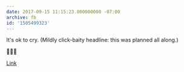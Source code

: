 ```yaml
---
date: 2017-09-15 11:15:23.000000000 -07:00
archive: fb
id: '1505499323'
---
```


It's ok to cry. (Mildly click-baity headline: this was planned all along.)

🙋🏼‍♂️

[Link](https://www.theverge.com/2017/9/15/16308334/nasa-cassini-spacecraft-saturn-titan-enceladus-dive-destruction#443770609)
